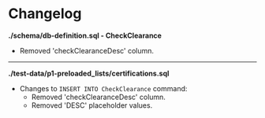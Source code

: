 # Changelog

**./schema/db-definition.sql - CheckClearance**
* Removed 'checkClearanceDesc' column.

---

**./test-data/p1-preloaded_lists/certifications.sql**
* Changes to `INSERT INTO CheckClearance` command:
	* Removed 'checkClearanceDesc' column.
	* Removed 'DESC' placeholder values.
